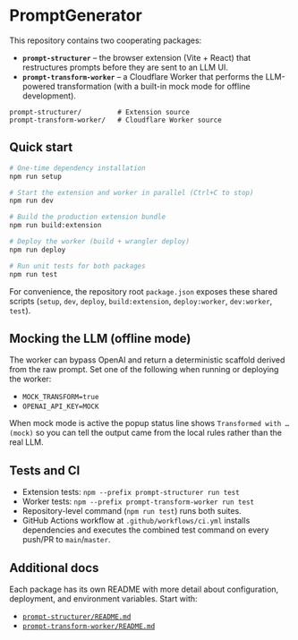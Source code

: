# PromptGenerator

This repository contains two cooperating packages:

- **`prompt-structurer`** – the browser extension (Vite + React) that restructures prompts before they are sent to an LLM UI.
- **`prompt-transform-worker`** – a Cloudflare Worker that performs the LLM-powered transformation (with a built-in mock mode for offline development).

```
prompt-structurer/         # Extension source
prompt-transform-worker/   # Cloudflare Worker source
```

## Quick start

```bash
# One-time dependency installation
npm run setup

# Start the extension and worker in parallel (Ctrl+C to stop)
npm run dev

# Build the production extension bundle
npm run build:extension

# Deploy the worker (build + wrangler deploy)
npm run deploy

# Run unit tests for both packages
npm run test
```

For convenience, the repository root `package.json` exposes these shared scripts (`setup`, `dev`, `deploy`, `build:extension`, `deploy:worker`, `dev:worker`, `test`).

## Mocking the LLM (offline mode)

The worker can bypass OpenAI and return a deterministic scaffold derived from the raw prompt. Set one of the following when running or deploying the worker:

- `MOCK_TRANSFORM=true`
- `OPENAI_API_KEY=MOCK`

When mock mode is active the popup status line shows `Transformed with … (mock)` so you can tell the output came from the local rules rather than the real LLM.

## Tests and CI

- Extension tests: `npm --prefix prompt-structurer run test`
- Worker tests: `npm --prefix prompt-transform-worker run test`
- Repository-level command (`npm run test`) runs both suites.
- GitHub Actions workflow at `.github/workflows/ci.yml` installs dependencies and executes the combined test command on every push/PR to `main`/`master`.

## Additional docs

Each package has its own README with more detail about configuration, deployment, and environment variables. Start with:

- [`prompt-structurer/README.md`](prompt-structurer/README.md)
- [`prompt-transform-worker/README.md`](prompt-transform-worker/README.md)
